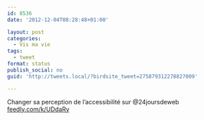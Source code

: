 ```yaml
---
id: 8536
date: '2012-12-04T08:28:48+01:00'

layout: post
categories:
  - Vis ma vie
tags:
  - tweet
format: status
publish_social: no
guid: 'http://tweets.local/?birdsite_tweet=275879312278827009'

---
```


Changer sa perception de l’accessibilité sur @24joursdeweb [feedly.com/k/UDdaRy](http://feedly.com/k/UDdaRy)